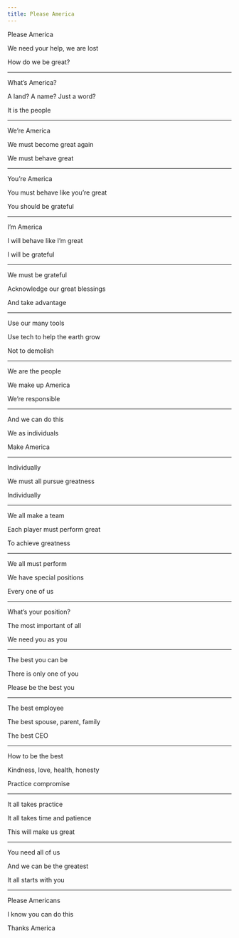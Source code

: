 ```yaml
---
title: Please America 
---
```


Please America

We need your help, we are lost 

How do we be great? 

---

What’s America?

A land? A name? Just a word?

It is the people 

---

We’re America 

We must become great again 

We must behave great

---

You’re America 

You must behave like you’re great 

You should be grateful

---

I’m America 

I will behave like I’m great 

I will be grateful 

---

We must be grateful 

Acknowledge our great blessings 

And take advantage 

---

Use our many tools 

Use tech to help the earth grow 

Not to demolish 

---

We are the people 

We make up America 

We’re responsible 

---

And we can do this 

We as individuals 

Make America 

---

Individually 

We must all pursue greatness 

Individually 

---

We all make a team 

Each player must perform great 

To achieve greatness 

---

We all must perform 

We have special positions 

Every one of us 

---

What’s your position? 

The most important of all

We need you as you 

---

The best you can be 

There is only one of you 

Please be the best you 

---

The best employee 

The best spouse, parent, family

The best CEO 

---

How to be the best 

Kindness, love, health, honesty 

Practice compromise 

---

It all takes practice 

It all takes time and patience 

This will make us great 

---

You need all of us 

And we can be the greatest 

It all starts with you 

---

Please Americans 

I know you can do this 

Thanks America 
